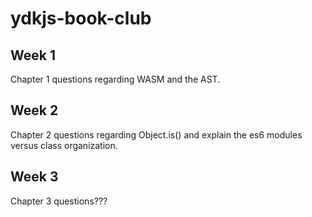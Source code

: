 # ydkjs-book-club

## Week 1
Chapter 1 questions regarding WASM and the AST.

## Week 2
Chapter 2 questions regarding Object.is() and explain the es6 modules versus class organization.

## Week 3
Chapter 3 questions???